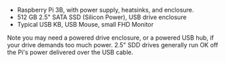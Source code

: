 - Raspberry Pi 3B, with power supply, heatsinks, and enclosure.
- 512 GB 2.5" SATA SSD (Silicon Power), USB drive enclosure
- Typical USB KB, USB Mouse, small FHD Monitor

Note you may need a powered drive enclosure, or a powered USB hub, if your drive demands too much power.  2.5" SDD drives generally run OK off the Pi's power delivered over the USB cable.
